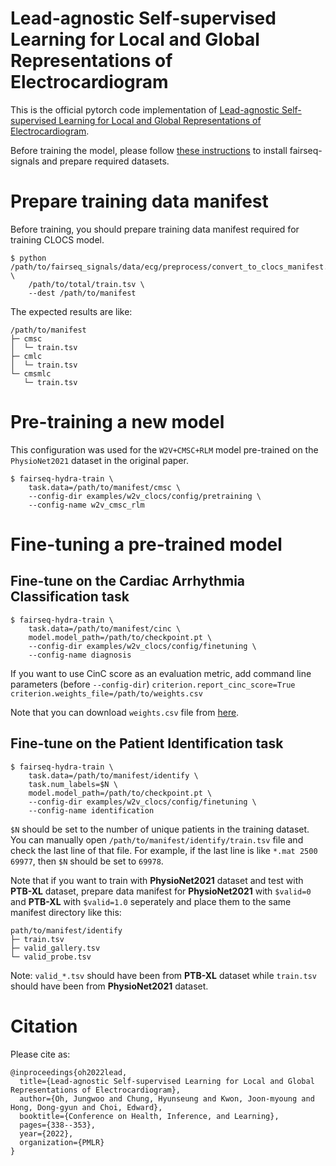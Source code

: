 # Lead-agnostic Self-supervised Learning for Local and Global Representations of Electrocardiogram

This is the official pytorch code implementation of [Lead-agnostic Self-supervised Learning for Local and Global Representations of Electrocardiogram](https://arxiv.org/abs/2203.06889).

Before training the model, please follow [these instructions](https://github.com/Jwoo5/fairseq-signals/blob/master/README.md) to install fairseq-signals and prepare required datasets.

# Prepare training data manifest
Before training, you should prepare training data manifest required for training CLOCS model.
```shell script
$ python /path/to/fairseq_signals/data/ecg/preprocess/convert_to_clocs_manifest.py \
    /path/to/total/train.tsv \
    --dest /path/to/manifest
```
The expected results are like:
```
/path/to/manifest
├─ cmsc
│  └─ train.tsv
├─ cmlc
│  └─ train.tsv
└─ cmsmlc
   └─ train.tsv
```

# Pre-training a new model
This configuration was used for the `W2V+CMSC+RLM` model pre-trained on the `PhysioNet2021` dataset in the original paper.

```shell script
$ fairseq-hydra-train \
    task.data=/path/to/manifest/cmsc \
    --config-dir examples/w2v_clocs/config/pretraining \
    --config-name w2v_cmsc_rlm
```

# Fine-tuning a pre-trained model

## Fine-tune on the Cardiac Arrhythmia Classification task
```shell script
$ fairseq-hydra-train \
    task.data=/path/to/manifest/cinc \
    model.model_path=/path/to/checkpoint.pt \
    --config-dir examples/w2v_clocs/config/finetuning \
    --config-name diagnosis
```
If you want to use CinC score as an evaluation metric, add command line parameters (before `--config-dir`)
`criterion.report_cinc_score=True criterion.weights_file=/path/to/weights.csv`

Note that you can download `weights.csv` file from [here](https://github.com/physionetchallenges/evaluation-2021/blob/main/weights.csv).

## Fine-tune on the Patient Identification task
```shell script
$ fairseq-hydra-train \
    task.data=/path/to/manifest/identify \
    task.num_labels=$N \
    model.model_path=/path/to/checkpoint.pt \
    --config-dir examples/w2v_clocs/config/finetuning \
    --config-name identification
```
`$N` should be set to the number of unique patients in the training dataset. You can manually open `/path/to/manifest/identify/train.tsv` file and check the last line of that file. For example, if the last line is like `*.mat 2500 69977`, then `$N` should be set to `69978`.

Note that if you want to train with **PhysioNet2021** dataset and test with **PTB-XL** dataset, prepare data manifest for **PhysioNet2021** with `$valid=0` and **PTB-XL** with `$valid=1.0` seperately and place them to the same manifest directory like this:
```shell script
path/to/manifest/identify
├─ train.tsv
├─ valid_gallery.tsv
└─ valid_probe.tsv
```
Note: `valid_*.tsv` should have been from **PTB-XL** dataset while `train.tsv` should have been from **PhysioNet2021** dataset.

# Citation
Please cite as:
```
@inproceedings{oh2022lead,
  title={Lead-agnostic Self-supervised Learning for Local and Global Representations of Electrocardiogram},
  author={Oh, Jungwoo and Chung, Hyunseung and Kwon, Joon-myoung and Hong, Dong-gyun and Choi, Edward},
  booktitle={Conference on Health, Inference, and Learning},
  pages={338--353},
  year={2022},
  organization={PMLR}
}
```